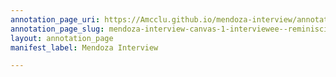 ```yaml
---
annotation_page_uri: https://Amcclu.github.io/mendoza-interview/annotations/mendoza-interview-canvas-1-interviewee--reminiscing--.json
annotation_page_slug: mendoza-interview-canvas-1-interviewee--reminiscing--
layout: annotation_page
manifest_label: Mendoza Interview

---
```

